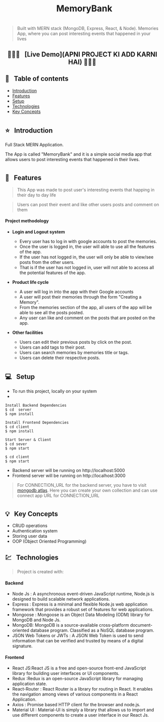 <h1 align="center">  &nbsp; MemoryBank  </h1>

<h1></h1>

> Built with MERN stack (MongoDB, Express, React, & Node).
> Memories App, where you can post interesting events that happened in your lives




### <h2 align="center">  💫💫💫  &nbsp; [Live Demo](APNI PROJECT KI ADD KARNI HAI) 💫💫💫  </h2>



## 📜 &nbsp; Table of contents

- [Introduction](#--introduction)
- [Features](#--main-features)
- [Setup](#--setup)
- [Technologies](#--technologies)
- [Key Concepts](#--key-concepts)


<h1></h1>

## ⭐ &nbsp; Introduction

 Full Stack MERN Application.

 The App is called "MemoryBank" and it is a simple social media app that allows users to post interesting events that happened in their lives.


<h1></h1>


## 🚩 &nbsp; Features


> This App was made to post user's interesting events that happing in their day to day life

>Users can post their event and like other users posts and comment on them



#### Project methodology

- **Login and Logout system**
  - Every user has to log in with google accounts to post the memories.
  - Once the user is logged in, the user will able to use all the features of the app.
  - If the user has not logged in, the user will only be able to view/see  posts from the other users.
  - That is if the user has not logged in, user will not able to access all the potential features of the app.
  
- **Product life cycle**
  - A user will log in into the app with their Google accounts
  - A user will post their memories through the form "Creating a Memory".
  - From the memories section of the app, all users of the app  will be able to see all the posts posted.  
  - Any user can like and comment on the posts that are posted on the app.
  

- **Other facilities**
  - Users can edit their previous posts by click on the post.
  - Users can add tags to their post.
  - Users can search memories by memories title or tags.
  - Users can delete their respective posts.

<h1> </h1>

## 💻 &nbsp; Setup

- To run this project,  locally on your system
-   
```
Install Backend Dependencies
$ cd  server 
$ npm install

Install Frontend Dependencies
$ cd client
$ npm install

Start Server & Client
$ cd sever
$ npm start

$ cd client 
$ npm start
```

- Backend server will be running on http://localhost:5000
- Frontend server will be running on http://localhost:3000

> For CONNECTION_URL for the backend server, you have to   visit [mongodb atlas](https://www.mongodb.com/cloud/atlas). Here you can create your own collection and can use connect app URL for CONNECTION_URL

<h1></h1>


## 💡 &nbsp; Key Concepts

- CRUD operations
- Authentication system
- Storing user data
- OOP (Object Oriented Programming)

## 💹 &nbsp; Technologies

> Project is created with:

#### Backend

- Node Js : A asynchronous event-driven JavaScript runtime, Node.js is designed to build scalable network  applications. 
- Express : Express is a minimal and flexible Node.js web application framework that provides a robust set of features for web applications.
- Mongoose : Mongoose is an Object Data Modeling (ODM) library for MongoDB and Node Js.
- MongoDB: MongoDB is a source-available cross-platform document-oriented database program. Classified as a NoSQL database program.
- JSON Web Tokens or JWTs : A JSON Web Token is used to send information that can be verified and trusted by means of a digital signature.

#### Frontend

- React JS:React JS  is a free and open-source front-end JavaScript library for building user interfaces or UI components.
- Redux :Redux is an open-source JavaScript library for managing application state.  
- React-Router : React Router is a  library for routing in React. It enables the navigation among views of various components in a React Application.
- Axios : Promise based HTTP client for the browser and node.js.
- Material UI : Material-UI is simply a library that allows us to import and use different components to create a user interface in our React Js.
